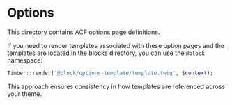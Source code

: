 # Options

This directory contains ACF options page definitions.

If you need to render templates associated with these option pages and the templates are located in the blocks directory, you can use the `@block` namespace:

```php
Timber::render('@block/options-template/template.twig', $context);
```

This approach ensures consistency in how templates are referenced across your theme.
